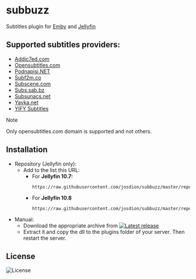 # subbuzz
Subtitles plugin for [Emby](https://emby.media/) and [Jellyfin](https://jellyfin.org/)

## Supported subtitles providers:
* [Addic7ed.com](https://www.addic7ed.com)
* [Opensubtitles.com](https://www.opensubtitles.com)
* [Podnapisi.NET](https://www.podnapisi.net)
* [Subf2m.co](https://subf2m.co)
* [Subscene.com](https://www.subscene.com)
* [Subs.sab.bz](https://subs.sab.bz)
* [Subsunacs.net](https://subsunacs.net)
* [Yavka.net](https://www.yavka.net)
* [YIFY Subtitles](https://yifysubtitles.live)
> [!NOTE]
> Only opensubtitles.com domain is supported and not others.
## Installation
- Repository (Jellyfin only):
  - Add to the list this URL:
    - For **Jellyfin 10.7:**
       ```
       https://raw.githubusercontent.com/josdion/subbuzz/master/repo/jellyfin_10.7.json
       ```
    - For **Jellyfin 10.8**
      ```
      https://raw.githubusercontent.com/josdion/subbuzz/master/repo/jellyfin_10.8.json
      ```
- Manual:
  - Download the appropriate archive from [![Latest release](https://badgen.net/github/release/josdion/subbuzz)](https://github.com/josdion/subbuzz/releases)
  - Extract it and copy the dll to the plugins folder of your server. Then restart the server.    

## License
![License](https://img.shields.io/github/license/josdion/subbuzz.svg)
